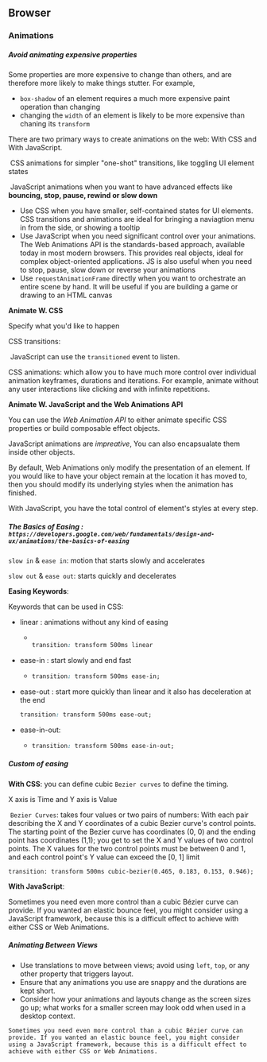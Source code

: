 ## Browser



### Animations



##### Avoid animating expensive properties

Some properties are more expensive to change than others, and are therefore more likely to make things stutter. For example, 

- `box-shadow` of an element requires a much more expensive paint operation than changing
- changing the `width` of an element is likely to be more expensive than chaning its `transform`



There are two primary ways to create animations on the web: With CSS and With JavaScript. 

​	CSS animations for simpler "one-shot" transitions, like toggling UI element states

​	JavaScript animations when you want to have advanced effects like **bouncing, stop, pause, rewind or slow down**

- Use CSS when you have smaller, self-contained states for UI elements. CSS transitions and animations are ideal for bringing a naviagtion menu in from the side, or showing a tooltip
- Use JavaScript when you need significant control over your animations. The Web Animations API is the standards-based approach, available today in most modern browsers. This provides real objects, ideal for complex object-oriented applications. JS is also useful when you need to stop, pause, slow down or reverse your animations
- Use `requestAnimationFrame` directly when you want to orchestrate an entire scene by hand. It will be useful if you are building a game or drawing to an HTML canvas



**Animate W. CSS**

Specify what you'd like to happen

CSS transitions: 

​	JavaScript can use the `transitioned` event to listen.



CSS animations: which allow you to have much more control over individual animation keyframes, durations and iterations. For example, animate without any user interactions like clicking and with infinite repetitions.



**Animate W. JavaScript and the Web Animations API**

You can use the *Web Animation API* to either animate specific CSS properties or build composable effect objects.

JavaScript animations are *impreative*, You can also encapsualate them inside other objects.

By default, Web Animations only modify the presentation of an element. If you would like to have your object remain at the location it has moved to, then you should modify its underlying styles when the animation has finished.

With JavaScript, you have the total control of element's styles at every step.



##### The Basics of Easing : `https://developers.google.com/web/fundamentals/design-and-ux/animations/the-basics-of-easing`

`slow in` & `ease in`: motion that starts slowly and accelerates

`slow out` & `ease out`: starts quickly and decelerates

**Easing Keywords**:

Keywords that can be used in CSS:

- linear : animations without any kind of easing

  - ```css
    
    transition: transform 500ms linear
    
    ```

- ease-in : start slowly and end fast 

  - ```css
    transition: transform 500ms ease-in;
    ```

    

- ease-out : start more quickly than linear and it also has deceleration at the end

  ```css
  transition: transform 500ms ease-out;
  ```

  

- ease-in-out:

  - ```css
    transition: transform 500ms ease-in-out;
    
    ```

    

##### Custom of easing

**With CSS**: you can define cubic `Bezier curves` to define the timing. 

X axis is Time and Y axis is Value

​	`Bezier Curves`: takes four values or two pairs of numbers: With each pair describing the X and Y coordinates of a cubic Bezier curve's control points. The starting point of the Bezier curve has coordinates (0, 0) and the ending point has coordinates (1,1); you get to set the X and Y values of two control points. The X values for the two control points must be between 0 and 1, and each control point's Y value can exceed the [0, 1] limit

`transition: transform 500ms cubic-bezier(0.465, 0.183, 0.153, 0.946);`



**With JavaScript**:

Sometimes you need even more control than a cubic Bézier curve can provide. If you wanted an elastic bounce feel, you might consider using a JavaScript framework, because this is a difficult effect to achieve with either CSS or Web Animations.



##### Animating Between Views

- Use translations to move between views; avoid using `left`, `top`, or any other property that triggers layout.
- Ensure that any animations you use are snappy and the durations are kept short.
- Consider how your animations and layouts change as the screen sizes go up; what works for a smaller screen may look odd when used in a desktop context.



```
Sometimes you need even more control than a cubic Bézier curve can provide. If you wanted an elastic bounce feel, you might consider using a JavaScript framework, because this is a difficult effect to achieve with either CSS or Web Animations.
```



